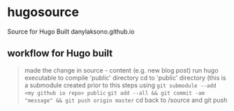 # hugosource
Source for Hugo Built danylaksono.github.io

## workflow for Hugo built

> made the change in source - content (e.g. new blog post)
> run hugo executable to compile 'public' directory
> cd to 'public' directory 
> (this is a submodule created prior to this steps using `git submodule --add <my github io repo> public`
> `git add --all && git commit -am "message" && git push origin master`
> cd back to /source and git push

